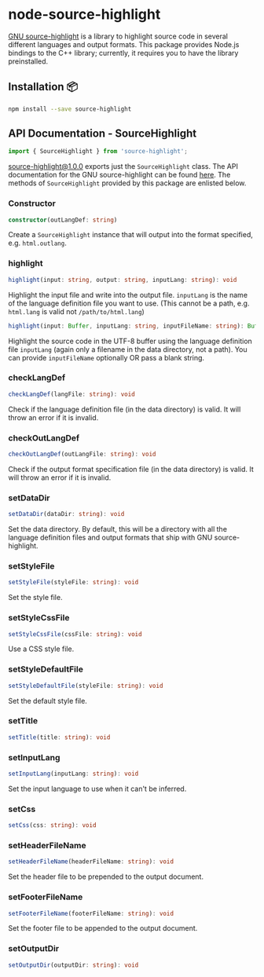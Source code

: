 # node-source-highlight

[GNU source-highlight](https://www.gnu.org/software/src-highlite/) is a library to highlight source code in several different languages and output
formats. This package provides Node.js bindings to the C++ library; currently, it requires you to have
the library preinstalled.

## Installation :package:

```bash
npm install --save source-highlight
```

## API Documentation - SourceHighlight

```typescript
import { SourceHighlight } from 'source-highlight';
```

source-highlight@1.0.0 exports just the `SourceHighlight` class. The API documentation for the GNU source-highlight
can be found [here](https://www.gnu.org/software/src-highlite/api/index.html). The methods of `SourceHighlight` provided
by this package are enlisted below.

### Constructor

```typescript
constructor(outLangDef: string)
```

Create a `SourceHighlight` instance that will output into the format specified, e.g. `html.outlang`.

### highlight

```typescript
highlight(input: string, output: string, inputLang: string): void
```

Highlight the input file and write into the output file. `inputLang` is the name of the language
definition file you want to use. (This cannot be a path, e.g. `html.lang` is valid not `/path/to/html.lang`)

```typescript
highlight(input: Buffer, inputLang: string, inputFileName: string): Buffer
```

Highlight the source code in the UTF-8 buffer using the language definition file `inputLang` (again only a
filename in the data directory, not a path). You can provide `inputFileName` optionally OR pass a blank string.

### checkLangDef

```typescript
checkLangDef(langFile: string): void
```

Check if the language definition file (in the data directory) is valid. It will throw an error if it is invalid.

### checkOutLangDef

```typescript
checkOutLangDef(outLangFile: string): void
```
Check if the output format specification file (in the data directory) is valid. It will throw an error if it is invalid.

### setDataDir

```typescript
setDataDir(dataDir: string): void
```
Set the data directory. By default, this will be a directory with all the language definition files and output formats that ship with GNU source-highlight.

### setStyleFile

```typescript
setStyleFile(styleFile: string): void
```

Set the style file.

### setStyleCssFile

```typescript
setStyleCssFile(cssFile: string): void
```

Use a CSS style file.

### setStyleDefaultFile

```typescript
setStyleDefaultFile(styleFile: string): void
```

Set the default style file.

### setTitle

```typescript
setTitle(title: string): void
```

### setInputLang

```typescript
setInputLang(inputLang: string): void
```

Set the input language to use when it can't be inferred.

### setCss

```typescript
setCss(css: string): void
```

### setHeaderFileName

```typescript
setHeaderFileName(headerFileName: string): void
```

Set the header file to be prepended to the output document.

### setFooterFileName

```typescript
setFooterFileName(footerFileName: string): void
```

Set the footer file to be appended to the output document.

### setOutputDir

```typescript
setOutputDir(outputDir: string): void
```